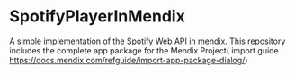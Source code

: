 # SpotifyPlayerInMendix
A simple implementation of the Spotify Web API in mendix. This repository includes the complete app package for the Mendix Project( import guide https://docs.mendix.com/refguide/import-app-package-dialog/)
